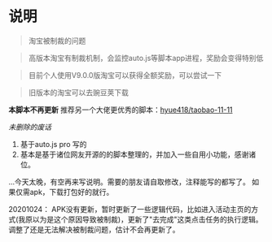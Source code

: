 # 说明
> 淘宝被制裁的问题

> 高版本淘宝有制裁机制，会监控auto.js等脚本app进程，奖励会变得特别低

> 目前个人使用V9.0.0版淘宝可以获得全额奖励，可以尝试一下

> 旧版本的淘宝可以去豌豆荚下载

**本脚本不再更新**
推荐另一个大佬更优秀的脚本：[hyue418/taobao-11-11](https://github.com/hyue418/taobao-11-11)



*未删除的废话*
1. 基于auto.js pro 写的
2. 基本是基于诸位网友开源的的脚本整理的，并加入一些自用小功能，感谢诸位。

...今天太晚，有空再来写说明。需要的朋友请自取修改，注释能写的都写了。
如果仅需apk，下载打包好的就行。

20201024：
APK没有更新，暂时更新了一些逻辑代码，比如进入活动主页的方式(我原以为是这个原因导致被制裁)，更新了"去完成"这类点击任务的执行逻辑。
调整了还是无法解决被制裁问题，估计不会再更新了。
